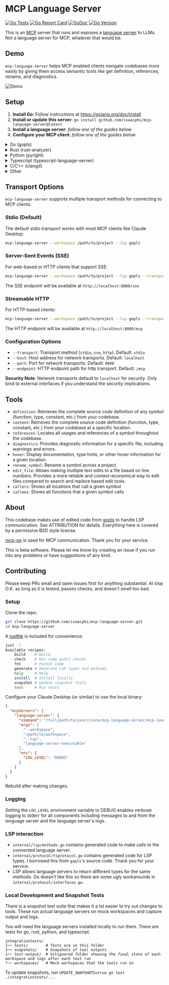 # MCP Language Server

[![Go Tests](https://github.com/isaacphi/mcp-language-server/actions/workflows/go.yml/badge.svg)](https://github.com/isaacphi/mcp-language-server/actions/workflows/go.yml)
[![Go Report Card](https://goreportcard.com/badge/github.com/isaacphi/mcp-language-server)](https://goreportcard.com/report/github.com/isaacphi/mcp-language-server)
[![GoDoc](https://pkg.go.dev/badge/github.com/isaacphi/mcp-language-server)](https://pkg.go.dev/github.com/isaacphi/mcp-language-server)
[![Go Version](https://img.shields.io/github/go-mod/go-version/isaacphi/mcp-language-server)](https://github.com/isaacphi/mcp-language-server/blob/main/go.mod)

This is an [MCP](https://modelcontextprotocol.io/introduction) server that runs and exposes a [language server](https://microsoft.github.io/language-server-protocol/) to LLMs. Not a language server for MCP, whatever that would be.

## Demo

`mcp-language-server` helps MCP enabled clients navigate codebases more easily by giving them access semantic tools like get definition, references, rename, and diagnostics.

![Demo](demo.gif)

## Setup

1. **Install Go**: Follow instructions at <https://golang.org/doc/install>
2. **Install or update this server**: `go install github.com/isaacphi/mcp-language-server@latest`
3. **Install a language server**: _follow one of the guides below_
4. **Configure your MCP client**: _follow one of the guides below_

<details>
  <summary>Go (gopls)</summary>
  <div>
    <p><strong>Install gopls</strong>: <code>go install golang.org/x/tools/gopls@latest</code></p>
    <p><strong>Configure your MCP client</strong>: This will be different but similar for each client. For Claude Desktop, add the following to <code>~/Library/Application\ Support/Claude/claude_desktop_config.json</code></p>

<pre>
{
  "mcpServers": {
    "language-server": {
      "command": "mcp-language-server",
      "args": ["--workspace", "/Users/you/dev/yourproject/", "--lsp", "gopls"],
      "env": {
        "PATH": "/opt/homebrew/bin:/Users/you/go/bin",
        "GOPATH": "/users/you/go",
        "GOCACHE": "/users/you/Library/Caches/go-build",
        "GOMODCACHE": "/Users/you/go/pkg/mod"
      }
    }
  }
}
</pre>

<p><strong>Note</strong>: Not all clients will need these environment variables. For Claude Desktop you will need to update the environment variables above based on your machine and username:</p>
<ul>
  <li><code>PATH</code> needs to contain the path to <code>go</code> and to <code>gopls</code>. Get this with <code>echo $(which go):$(which gopls)</code></li>
  <li><code>GOPATH</code>, <code>GOCACHE</code>, and <code>GOMODCACHE</code> may be different on your machine. These are the defaults.</li>
</ul>

  </div>
</details>
<details>
  <summary>Rust (rust-analyzer)</summary>
  <div>
    <p><strong>Install rust-analyzer</strong>: <code>rustup component add rust-analyzer</code></p>
    <p><strong>Configure your MCP client</strong>: This will be different but similar for each client. For Claude Desktop, add the following to <code>~/Library/Application\ Support/Claude/claude_desktop_config.json</code></p>

<pre>
{
  "mcpServers": {
    "language-server": {
      "command": "mcp-language-server",
      "args": [
        "--workspace",
        "/Users/you/dev/yourproject/",
        "--lsp",
        "rust-analyzer"
      ]
    }
  }
}
</pre>
  </div>
</details>
<details>
  <summary>Python (pyright)</summary>
  <div>
    <p><strong>Install pyright</strong>: <code>npm install -g pyright</code></p>
    <p><strong>Configure your MCP client</strong>: This will be different but similar for each client. For Claude Desktop, add the following to <code>~/Library/Application\ Support/Claude/claude_desktop_config.json</code></p>

<pre>
{
  "mcpServers": {
    "language-server": {
      "command": "mcp-language-server",
      "args": [
        "--workspace",
        "/Users/you/dev/yourproject/",
        "--lsp",
        "pyright-langserver",
        "--",
        "--stdio"
      ]
    }
  }
}
</pre>
  </div>
</details>
<details>
  <summary>Typescript (typescript-language-server)</summary>
  <div>
    <p><strong>Install typescript-language-server</strong>: <code>npm install -g typescript typescript-language-server</code></p>
    <p><strong>Configure your MCP client</strong>: This will be different but similar for each client. For Claude Desktop, add the following to <code>~/Library/Application\ Support/Claude/claude_desktop_config.json</code></p>

<pre>
{
  "mcpServers": {
    "language-server": {
      "command": "mcp-language-server",
      "args": [
        "--workspace",
        "/Users/you/dev/yourproject/",
        "--lsp",
        "typescript-language-server",
        "--",
        "--stdio"
      ]
    }
  }
}
</pre>
  </div>
</details>
<details>
  <summary>C/C++ (clangd)</summary>
  <div>
    <p><strong>Install clangd</strong>: Download prebuilt binaries from the <a href="https://github.com/clangd/clangd/releases">official LLVM releases page</a> or install via your system's package manager (e.g., <code>apt install clangd</code>, <code>brew install clangd</code>).</p>
    <p><strong>Configure your MCP client</strong>: This will be different but similar for each client. For Claude Desktop, add the following to <code>~/Library/Application\\ Support/Claude/claude_desktop_config.json</code></p>
    <p><strong>NOTE</strong>: clangd will not resolve symbols until the first file is opened. Use the `-open` argument to trigger indexing.</p>

<pre>
{
  "mcpServers": {
    "language-server": {
      "command": "mcp-language-server",
      "args": [
        "--workspace",
        "/Users/you/dev/yourproject/",
        "--lsp",
        "/path/to/your/clangd_binary",
        "--open",
        "/Users/you/dev/yourproject/main.cpp",
        "--",
        "--compile-commands-dir=/path/to/yourproject/build_or_compile_commands_dir"
      ]
    }
  }
}
</pre>
    <p><strong>Note</strong>:</p>
    <ul>
      <li>Replace <code>/path/to/your/clangd_binary</code> with the actual path to your clangd executable.</li>
      <li><code>--compile-commands-dir</code> should point to the directory containing your <code>compile_commands.json</code> file (e.g., <code>./build</code>, <code>./cmake-build-debug</code>).</li>
      <li>Ensure <code>compile_commands.json</code> is generated for your project for clangd to work effectively.</li>
    </ul>
  </div>
</details>
<details>
  <summary>Other</summary>
  <div>
    <p>I have only tested this repo with the servers above but it should be compatible with many more. Note:</p>
    <ul>
      <li>The language server must communicate over stdio.</li>
      <li>Any aruments after <code>--</code> are sent as arguments to the language server.</li>
      <li>Any env variables are passed on to the language server.</li>
    </ul>
  </div>
</details>

## Transport Options

`mcp-language-server` supports multiple transport methods for connecting to MCP clients:

### Stdio (Default)
The default stdio transport works with most MCP clients like Claude Desktop:

```bash
mcp-language-server --workspace /path/to/project --lsp gopls
```

### Server-Sent Events (SSE)
For web-based or HTTP clients that support SSE:

```bash
mcp-language-server --workspace /path/to/project --lsp gopls --transport sse --port 8080
```

The SSE endpoint will be available at `http://localhost:8080/sse`

### Streamable HTTP
For HTTP-based clients:

```bash
mcp-language-server --workspace /path/to/project --lsp gopls --transport http --port 8080 --endpoint /mcp
```

The HTTP endpoint will be available at `http://localhost:8080/mcp`

### Configuration Options

- `--transport`: Transport method (`stdio`, `sse`, `http`). Default: `stdio`
- `--host`: Host address for network transports. Default: `localhost`
- `--port`: Port for network transports. Default: `8080`
- `--endpoint`: HTTP endpoint path for http transport. Default: `/mcp`

**Security Note**: Network transports default to `localhost` for security. Only bind to external interfaces if you understand the security implications.

## Tools

- `definition`: Retrieves the complete source code definition of any symbol (function, type, constant, etc.) from your codebase.
- `content`: Retrieves the complete source code definition (function, type, constant, etc.) from your codebase at a specific location.
- `references`: Locates all usages and references of a symbol throughout the codebase.
- `diagnostics`: Provides diagnostic information for a specific file, including warnings and errors.
- `hover`: Display documentation, type hints, or other hover information for a given location.
- `rename_symbol`: Rename a symbol across a project.
- `edit_file`: Allows making multiple text edits to a file based on line numbers. Provides a more reliable and context-economical way to edit files compared to search and replace based edit tools.
- `callers`: Shows all locations that call a given symbol
- `callees`: Shows all functions that a given symbol calls

## About

This codebase makes use of edited code from [gopls](https://go.googlesource.com/tools/+/refs/heads/master/gopls/internal/protocol) to handle LSP communication. See ATTRIBUTION for details. Everything here is covered by a permissive BSD style license.

[mcp-go](https://github.com/mark3labs/mcp-go) is used for MCP communication. Thank you for your service.

This is beta software. Please let me know by creating an issue if you run into any problems or have suggestions of any kind.

## Contributing

Please keep PRs small and open Issues first for anything substantial. AI slop O.K. as long as it is tested, passes checks, and doesn't smell too bad.

### Setup

Clone the repo:

```bash
git clone https://github.com/isaacphi/mcp-language-server.git
cd mcp-language-server
```

A [justfile](https://just.systems/man/en/) is included for convenience:

```bash
just -l
Available recipes:
    build    # Build
    check    # Run code audit checks
    fmt      # Format code
    generate # Generate LSP types and methods
    help     # Help
    install  # Install locally
    snapshot # Update snapshot tests
    test     # Run tests
```

Configure your Claude Desktop (or similar) to use the local binary:

```json
{
  "mcpServers": {
    "language-server": {
      "command": "/full/path/to/your/clone/mcp-language-server/mcp-language-server",
      "args": [
        "--workspace",
        "/path/to/workspace",
        "--lsp",
        "language-server-executable"
      ],
      "env": {
        "LOG_LEVEL": "DEBUG"
      }
    }
  }
}
```

Rebuild after making changes.

### Logging

Setting the `LOG_LEVEL` environment variable to DEBUG enables verbose logging to stderr for all components including messages to and from the language server and the language server's logs.

### LSP interaction

- `internal/lsp/methods.go` contains generated code to make calls to the connected language server.
- `internal/protocol/tsprotocol.go` contains generated code for LSP types. I borrowed this from `gopls`'s source code. Thank you for your service.
- LSP allows language servers to return different types for the same methods. Go doesn't like this so there are some ugly workarounds in `internal/protocol/interfaces.go`.

### Local Development and Snapshot Tests

There is a snapshot test suite that makes it a lot easier to try out changes to tools. These run actual language servers on mock workspaces and capture output and logs.

You will need the language servers installed locally to run them. There are tests for go, rust, python, and typescript.

```
integrationtests/
├── tests/        # Tests are in this folder
├── snapshots/    # Snapshots of tool outputs
├── test-output/  # Gitignored folder showing the final state of each workspace and logs after each test run
└── workspaces/   # Mock workspaces that the tools run on
```

To update snapshots, run `UPDATE_SNAPSHOTS=true go test ./integrationtests/...`

